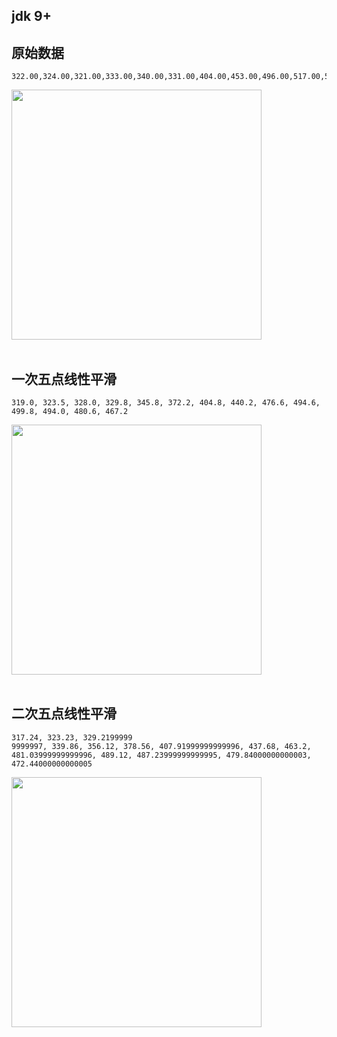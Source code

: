 ## jdk 9+

## 原始数据

~~~~
322.00,324.00,321.00,333.00,340.00,331.00,404.00,453.00,496.00,517.00,513.00,494.00,479.00,467.00
~~~~

<div align="left"> <img src="https://riverluooo.oss-cn-beijing.aliyuncs.com/img/20181203192046.png" width="400"/> </div><br>

## 一次五点线性平滑

~~~~
319.0, 323.5, 328.0, 329.8, 345.8, 372.2, 404.8, 440.2, 476.6, 494.6, 499.8, 494.0, 480.6, 467.2
~~~~

<div align="left"> <img src="https://riverluooo.oss-cn-beijing.aliyuncs.com/img/20181203195625.png" width="400"/> </div><br>


## 二次五点线性平滑

~~~~
317.24, 323.23, 329.2199999
9999997, 339.86, 356.12, 378.56, 407.91999999999996, 437.68, 463.2, 481.03999999999996, 489.12, 487.23999999999995, 479.84000000000003, 472.44000000000005
~~~~
<div align="left"> <img src="https://riverluooo.oss-cn-beijing.aliyuncs.com/img/20181203195843.png" width="400"/> </div><br>
